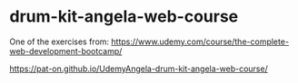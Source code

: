 # drum-kit-angela-web-course
One of the exercises from: https://www.udemy.com/course/the-complete-web-development-bootcamp/

https://pat-on.github.io/UdemyAngela-drum-kit-angela-web-course/
